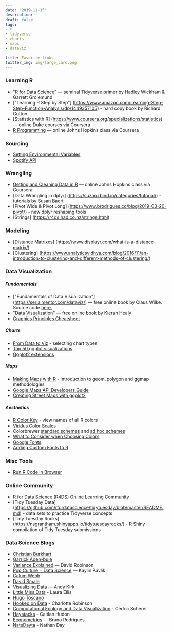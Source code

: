 ```yaml
---
date: "2019-11-15"
description: 
draft: false
tags:
- r
- tidyverse
- charts
- maps
- dataviz

title: Favorite links
twitter_img: img/large_card.png
---
```


### Learning R

-  ["R for Data Science"](https://r4ds.had.co.nz/) —
    seminal Tidyverse primer by Hadley Wickham & Garrett Grolemund
-  ["Learning R Step by Step"] (https://www.amazon.com/Learning-Step-Step-Function-Analysis/dp/1449357105) - hard copy book by Richard Cotton
-  [Statistics with R] (https://www.coursera.org/specializations/statistics) — online Duke courses via Coursera
-  [R Programming](https://www.coursera.org/learn/r-programming) — online Johns Hopkins class via Coursera


### Sourcing 
-  [Setting Environmental Variables](https://community.rstudio.com/t/how-to-set-a-variable-in-renviron/5029/4)
-  [Spotify API](https://rpubs.com/womeimingzi11/how_my_spotify_looks_like)


### Wrangling
-  [Getting and Cleaning Data in R](https://www.coursera.org/learn/data-cleaning) — online Johns Hopkins class via Coursera
-  [Data Wrangling in dplyr] (https://suzan.rbind.io/categories/tutorial/) - tutorials by Susan Baert
-  [Pivot Wide & Pivot Long] (https://www.brodrigues.co/blog/2019-03-20-pivot/) - new dplyr reshaping tools
-  [Strings] (https://r4ds.had.co.nz/strings.html)


### Modeling
-  [Distance Matrixes] (https://www.displayr.com/what-is-a-distance-matrix/)
-  [Clustering] (https://www.analyticsvidhya.com/blog/2016/11/an-introduction-to-clustering-and-different-methods-of-clustering/)


### Data Visualization
##### Fundamentals

-  ["Fundamentals of Data Visualization"] (https://serialmentor.com/dataviz/) — free online
    book by Claus Wilke.  Source code [here.](https://github.com/clauswilke/dataviz)
-  ["Data Visualization"](http://socviz.co/) — free online book by
    Kieran Healy  
-  [Graphics Principles Cheatsheet](https://graphicsprinciples.github.io/)


##### Charts

-  [From Data to Viz](https://www.data-to-viz.com/) - selecting chart types
-  [Top 50 ggplot
    visualizations](http://r-statistics.co/Top50-Ggplot2-Visualizations-MasterList-R-Code.html)
-  [Ggplot2 extensions](http://www.ggplot2-exts.org/gallery/)


##### Maps

-  [Making Maps with R](http://eriqande.github.io/rep-res-web/lectures/making-maps-with-R.html) - introduction to geom_polygon and ggmap methodologies
-  [Google Maps API Developers Guide](https://developers.google.com/maps/documentation/maps-static/dev-guide#Locations)
-  [Creating Street Maps with ggplot2](https://t.co/7Om5iEPMQe?amp=1)

    
##### Aesthetics

-  [R Color Key](https://www.datanovia.com/en/blog/awesome-list-of-657-r-color-names/) - view names of all R colors
-  [Viridus Color Scales](https://cran.r-project.org/web/packages/viridis/vignettes/intro-to-viridis.html)
-  Colorbrewer [standard schemes](https://www.mathworks.com/matlabcentral/mlc-downloads/downloads/submissions/45208/versions/17/screenshot.png) and [ad hoc schemes](http://colorbrewer2.org/#type=sequential&scheme=BuGn&n=3)
-  [What to Consider when Choosing Colors](https://blog.datawrapper.de/colors/)
-  [Google Fonts](https://fonts.google.com/)
-  [Adding Custom Fonts to R](http://gradientdescending.com/adding-custom-fonts-to-ggplot-in-r/)


### Misc Tools

-  [Run R Code in Browser](https://rdrr.io/snippets/)


### Online Community
-  [R for Data Science (R4DS) Online Learning Community ](https://www.rfordatasci.com)
-  [Tidy Tuesday Data] (https://github.com/rfordatascience/tidytuesday/blob/master/README.md) - data sets to practice Tidyverse concepts
-  [Tidy Tuesday Rocks] (https://nsgrantham.shinyapps.io/tidytuesdayrocks/) - R Shiny compilation of Tidy Tuesday submissions


###  Data Science Blogs

-  [Christian Burkhart](https://christianburkhart.de)
-  [Garrick Aden-buie](https://www.garrickadenbuie.com/blog/)
-  [Variance Explained](http://varianceexplained.org/) — David Robinson
-  [Pop Culture + Data Science](https://www.kaylinpavlik.com/) — Kaylin Pavlik
-  [Calum Webb](http://calumwebb.uk/)
-  [David Smale](https://davidsmale.netlify.com/)
-  [Visualizing Data](https://www.visualisingdata.com/blog/) — Andy Kirk
-  [Little Miss Data](https://www.littlemissdata.com) - Laura Ellis
-  [Hugo Toscano](https://toscano84.github.io/)
-  [Hooked on Data](https://robinsones.github.io/) - Charlotte Robinson
-  [Computational Ecology and Data Visualization](https://cedricscherer.netlify.com) - Cédric Scherer
-  [Haystacks](https://caitlinhudon.com/blog-links/) - Caitlan Hudon
-  [Econometrics](https://www.brodrigues.co/) — Bruno Rodrigues
-  [NateDayta](https://www.natedayta.com/) - Nathan Day
